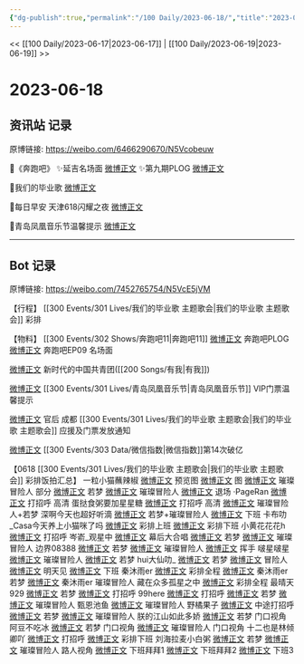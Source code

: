 ```yaml
---
{"dg-publish":true,"permalink":"/100 Daily/2023-06-18/","title":"2023-06-18","created":"2023-06-20T11:13:27.750+08:00","updated":"2023-08-25T12:48:22.816+08:00"}
---
```



<< [[100 Daily/2023-06-17\|2023-06-17]] | [[100 Daily/2023-06-19\|2023-06-19]] >>

# 2023-06-18

## 资讯站 记录

原博链接: https://weibo.com/6466290670/N5Vcobeuw

🌟《奔跑吧》
✨延吉名场面 [微博正文](https://weibo.com/6466290670/4913970300062147)
✨第九期PLOG [微博正文](https://weibo.com/6466290670/4913969619799477)

🌟我们的毕业歌 [微博正文](https://weibo.com/6466290670/4914092944393981)

🌟每日早安
天津618闪耀之夜 [微博正文](https://weibo.com/6466290670/4913898932666491)

🌟青岛凤凰音乐节温馨提示 [微博正文](https://weibo.com/6466290670/4914028911003683)

---
## Bot 记录

原博链接: https://weibo.com/7452765754/N5VcE5jVM

【行程】
[[300 Events/301 Lives/我们的毕业歌 主题歌会\|我们的毕业歌 主题歌会]] 彩排

【物料】
[[300 Events/302 Shows/奔跑吧11\|奔跑吧11]]
[微博正文](http://weibo.com/7478855230/N5QWP8Ehg) 奔跑吧PLOG
[微博正文](http://weibo.com/5242381821/N5RkN8dBC) 奔跑吧EP09 名场面

[微博正文](https://weibo.com/3937348351/N5Ppe9Sfw) 新时代的中国共青团([[200 Songs/有我\|有我]])

[微博正文](http://weibo.com/7049436181/N5SLw14rY) [[300 Events/301 Lives/青岛凤凰音乐节\|青岛凤凰音乐节]] VIP门票温馨提示

[微博正文](http://weibo.com/5248300719/N5UrID5VB) 官后 成都 [[300 Events/301 Lives/我们的毕业歌 主题歌会\|我们的毕业歌 主题歌会]] 应援及门票发放通知

[微博正文](http://weibo.com/2645753453/N5PxudZpw) [[300 Events/303 Data/微信指数\|微信指数]]第14次破亿

【0618 [[300 Events/301 Lives/我们的毕业歌 主题歌会\|我们的毕业歌 主题歌会]] 彩排饭拍汇总】
一粒小猫蘸辣椒
[微博正文](http://weibo.com/1824010843/N5U8AfePo) 预览图
[微博正文](https://weibo.com/1824010843/N5UjGbNBZ) 图
[微博正文](https://weibo.com/1824010843/N5Uj50aNN) 璀璨冒险人 部分
[微博正文](https://weibo.com/1824010843/N5UjMmW3G) 若梦
[微博正文](https://weibo.com/1824010843/N5UtUmAME) 璀璨冒险人
[微博正文](https://weibo.com/1824010843/N5UuTeWxt) 退场
·PageRan
[微博正文](https://weibo.com/7633014126/N5Ux0mmpS) 打招呼 高清
蛋挞食粥要加星星糖
[微博正文](http://weibo.com/6048634807/N5UvFFgMk) 打招呼 高清
[微博正文](https://weibo.com/6048634807/4914127183020248) 璀璨冒险人+若梦
深啊今天也超好听滴
[微博正文](https://weibo.com/3123996041/N5UozEV5z) 若梦+璀璨冒险人
[微博正文](http://weibo.com/3123996041/N5U9muyWt) 下班
卡布叻_Casa今天养上小猫咪了吗
[微博正文](https://weibo.com/5357016645/N5TYdBMB6) 彩排上班
[微博正文](https://weibo.com/5357016645/N5UlvEOZm) 彩排下班
小黄花花花h
[微博正文](https://weibo.com/3103632955/N5U9alw4J) 打招呼
岑嵛_观星中
[微博正文](https://weibo.com/6803848198/N5U9q3vWb) 幕后大合唱
[微博正文](https://weibo.com/6803848198/N5UMpaXzp) 若梦
[微博正文](https://weibo.com/6803848198/N5UPG5DdS) 璀璨冒险人
边界08388
[微博正文](https://weibo.com/7519079200/N5UkUtd57) 若梦
[微博正文](https://weibo.com/7519079200/N5Ud4BneH) 璀璨冒险人
[微博正文](https://weibo.com/7519079200/N5UmWy8Sm) 挥手
啵星啵星
[微博正文](https://weibo.com/6083110602/N5Uhvte7i) 璀璨冒险人
[微博正文](https://weibo.com/6083110602/N5Uo0eGuv) 若梦
hui大仙叻_
[微博正文](https://weibo.com/5178452393/N5Uv8wiC7) 若梦
[微博正文](https://weibo.com/5178452393/N5UoAvVXi) 冒险人
[微博正文](https://weibo.com/5178452393/N5UzYsUR7) 明天见
[微博正文](https://weibo.com/5178452393/N5UDfvhm6) 下班
秦沐雨er
[微博正文](https://weibo.com/5850940655/N5UOndftR) 彩排全程
[微博正文](http://weibo.com/5850940655/N5UlyikX6) 秦沐雨er 若梦
[微博正文](https://weibo.com/5850940655/N5UzXyyTa) 秦沐雨er 璀璨冒险人
藏在众多孤星之中
[微博正文](https://weibo.com/7832563534/N5UkrcZLh) 彩排全程
最晴天929
[微博正文](https://weibo.com/7335488437/N5U952wd8) 若梦
[微博正文](https://weibo.com/7335488437/N5UqV0O8W) 打招呼
99here
[微博正文](https://weibo.com/1140589921/N5UffERe6) 打招呼
[微博正文](https://weibo.com/1140589921/N5UvRvDNf) 若梦
[微博正文](https://weibo.com/1140589921/N5UUpdgYZ) 璀璨冒险人
甄恩池鱼
[微博正文](https://weibo.com/6153221451/N5UiW4VbI) 璀璨冒险人
野橘果子
[微博正文](https://weibo.com/2660095302/N5Ub7bPTC) 中途打招呼
[微博正文](https://weibo.com/2660095302/N5UregrEH) 若梦
[微博正文](https://weibo.com/2660095302/N5UyAfjzL) 璀璨冒险人
朕的江山如此多娇
[微博正文](https://weibo.com/1108037923/N5UgdpDNf) 若梦 门口视角
阿豆不吃冰
[微博正文](http://weibo.com/5975015951/N5UeQhprv) 若梦 门口视角
[微博正文](https://weibo.com/5975015951/N5UpX509I) 璀璨冒险人 门口视角
十二也是林倾卿吖
[微博正文](https://weibo.com/7363257778/N5UiCkgez) 打招呼
[微博正文](https://weibo.com/7363257778/N5UbPeCk3) 彩排下班
刘海拉麦小白粥
[微博正文](https://weibo.com/5605969935/N5UoTqFlS) 若梦
[微博正文](http://weibo.com/5605969935/N5UdYrdWu) 璀璨冒险人
路人视角
[微博正文](http://weibo.com/3199780861/N5UeS1G4R) 下班拜拜1
[微博正文](http://weibo.com/6205938759/N5UrThwpK) 下班拜拜2
[微博正文](https://weibo.com/5122158435/N5UcSbOu5) 下班3
